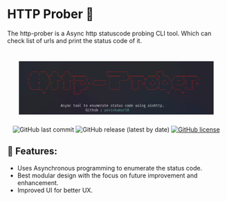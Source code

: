 # HTTP Prober 🧨

The http-prober is a Async http statuscode probing CLI tool. Which can check list of urls and print the status code of it.
<h1 align="center">
  <img src="img/banner.png" alt="http-prober" width="450px">
  <br>
</h1>

<div align="center">
  
![GitHub last commit](https://img.shields.io/github/last-commit/pevinkumar10/http-prober) ![GitHub release (latest by date)](https://img.shields.io/github/v/release/pevinkumar10/http-prober) [![GitHub license](https://img.shields.io/github/license/pevinkumar10/http-prober)](https://github.com/pevinkumar10/http-prober/blob/main/LICENSE)

</div>

## 🚀 Features:

- Uses Asynchronous programming to enumerate the status code.
- Best modular design with the focus on future improvement and enhancement.
- Improved UI for better UX. 